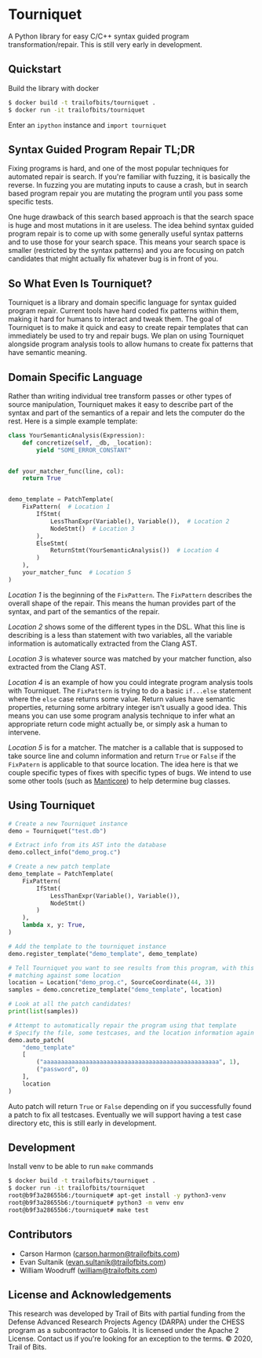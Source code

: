 # Tourniquet

A Python library for easy C/C++ syntax guided program transformation/repair.
This is still very early in development.

## Quickstart

Build the library with docker

```bash
$ docker build -t trailofbits/tourniquet .
$ docker run -it trailofbits/tourniquet
```

Enter an `ipython` instance and `import tourniquet`

## Syntax Guided Program Repair TL;DR

Fixing programs is hard, and one of the most popular techniques for automated repair is search. If you're familiar with
fuzzing, it is basically the reverse. In fuzzing you are mutating inputs to cause a crash, but in search based program
repair you are mutating the program until you pass some specific tests.

One huge drawback of this search based approach is that the search space is huge and most mutations in it
are useless. The idea behind syntax guided program repair is to come up with some generally useful syntax patterns and
to use those for your search space. This means your search space is smaller (restricted by the syntax patterns) and
you are focusing on patch candidates that might actually fix whatever bug is in front of you.

## So What Even Is Tourniquet?

Tourniquet is a library and domain specific language for syntax guided program repair. Current tools have
hard coded fix patterns within them, making it hard for humans to interact and tweak them. The goal of Tourniquet is to
make it quick and easy to create repair templates that can immediately be used to try and repair bugs. We plan on using
Tourniquet alongside program analysis tools to allow humans to create fix patterns that have semantic meaning.

## Domain Specific Language

Rather than writing individual tree transform passes or other types of source manipulation, Tourniquet makes it easy to
describe part of the syntax and part of the semantics of a repair and lets the computer do the rest. Here is a simple
example template:

```python
class YourSemanticAnalysis(Expression):
    def concretize(self, _db, _location):
        yield "SOME_ERROR_CONSTANT"


def your_matcher_func(line, col):
    return True


demo_template = PatchTemplate(
    FixPattern(  # Location 1
        IfStmt(
            LessThanExpr(Variable(), Variable()),  # Location 2
            NodeStmt()  # Location 3
        ),
        ElseStmt(
            ReturnStmt(YourSemanticAnalysis())  # Location 4
        )
    ),
    your_matcher_func  # Location 5
)
```

*Location 1* is the beginning of the `FixPattern`. The `FixPattern` describes the overall shape of
the repair. This means the human provides part of the syntax, and part of the semantics of the
repair.

*Location 2* shows some of the different types in the DSL. What this line is describing is a less
than statement with two variables, all the variable information is automatically extracted from the
Clang AST.

*Location 3* is whatever source was matched by your matcher function, also extracted from the
Clang AST.

*Location 4* is an example of how you could integrate program analysis tools with Tourniquet.
The `FixPattern` is trying to do a basic `if...else` statement where the `else` case returns some
value. Return values have semantic properties, returning some arbitrary integer isn't usually a
good idea. This means you can use some program analysis technique to
infer what an appropriate return code might actually be, or simply ask a human to intervene.

*Location 5* is for a matcher. The matcher is a callable that is supposed to
take source line and column information and return `True` or `False` if the `FixPatern` is
applicable to that source location. The idea here is that we couple specific types of fixes with
specific types of bugs. We intend to use some other tools
(such as [Manticore](https://github.com/trailofbits/manticore)) to help determine bug classes.

## Using Tourniquet

```python
# Create a new Tourniquet instance
demo = Tourniquet("test.db")

# Extract info from its AST into the database
demo.collect_info("demo_prog.c")

# Create a new patch template
demo_template = PatchTemplate(
    FixPattern(
        IfStmt(
            LessThanExpr(Variable(), Variable()),
            NodeStmt()
        )
    ),
    lambda x, y: True,
)

# Add the template to the tourniquet instance
demo.register_template("demo_template", demo_template)

# Tell Tourniquet you want to see results from this program, with this template,
# matching against some location
location = Location("demo_prog.c", SourceCoordinate(44, 3))
samples = demo.concretize_template("demo_template", location)

# Look at all the patch candidates!
print(list(samples))

# Attempt to automatically repair the program using that template
# Specify the file, some testcases, and the location information again
demo.auto_patch(
    "demo_template"
    [
        ("aaaaaaaaaaaaaaaaaaaaaaaaaaaaaaaaaaaaaaaaaaaaaaaaaa", 1),
        ("password", 0)
    ],
    location
)
```

Auto patch will return `True` or `False` depending on if you successfully found a patch to fix all testcases. Eventually
we will support having a test case directory etc, this is still early in development.

## Development

Install venv to be able to run `make` commands

```bash
$ docker build -t trailofbits/tourniquet .
$ docker run -it trailofbits/tourniquet
root@b9f3a28655b6:/tourniquet# apt-get install -y python3-venv
root@b9f3a28655b6:/tourniquet# python3 -m venv env
root@b9f3a28655b6:/tourniquet# make test
```

## Contributors

* Carson Harmon (carson.harmon@trailofbits.com)
* Evan Sultanik (evan.sultanik@trailofbits.com)
* William Woodruff (william@trailofbits.com)

## License and Acknowledgements

This research was developed by Trail of Bits with partial funding from the
Defense Advanced Research Projects Agency (DARPA) under the CHESS program as a subcontractor to
Galois. It is licensed under the Apache 2 License. Contact us if
you're looking for an exception to the terms. © 2020, Trail of Bits.

